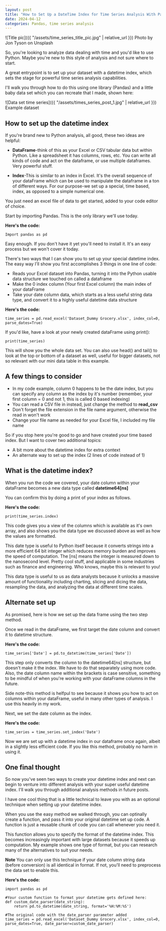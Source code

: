 ```yaml
---
layout: post
title: "How to Set Up a DateTime Index for Time Series Analysis With Pandas"
date: 2024-04-12
categories: Pandas, time series analysis
---
```


![Title pic]({{ "/assets/time_series_title_pic.jpg" | relative_url }})
 Photo by Jon Tyson on Unsplash





So, you're looking to analyze data dealing with time and you'd like to use Python. Maybe you're new to this style of analysis and not sure where to start. 

A great entrypoint is to set up your dataset with a datetime index, which sets the stage for powerful time series analysis capabilities. 

I'll walk you through how to do this using one library (Pandas) and a little baby data set which you can recreate that I made, shown here:

![Data set time series]({{ "/assets/times_series_post_1.jpg" | relative_url }}) 
Example dataset 

## How to set up the datetime index

If you're brand new to Python analysis, all good, these two ideas are helpful:

- **DataFrame**-think of this as your Excel or CSV tabular data but within Python. Like a spreadsheet it has columns, rows, etc. You can write all kinds of code and act on the dataframe, or use multiple dataframes. Very powerful stuff. 

- **Index**-This is similar to an index in Excel. It's the overall sequence of your dataFrame which can be used to manipulate the dataframe in a ton of different ways. For our purpose-we set up a special, time based, index, as opposed to a simple numerical one. 

You just need an excel file of data to get started, added to your code editor of choice.

Start by importing Pandas. This is the only library we'll use today.

**Here's the code:**

```
Import pandas as pd

```
Easy enough. If you don't have it yet you'll need to install it. It's an easy process but we won't cover it today.

There's two ways that I can show you to set up your special datetime index. The easy way I'll show you first accomplishes 3 things in one line of code:

- Reads your Excel dataset into Pandas, turning it into the Python usable data structure we touched on called a dataframe
- Make the 0 index column (Your first Excel column) the main index of your dataFrame
- Take your date column data, which starts as a less useful string data type, and convert it to a highly useful datetime data structure

**Here's the code:**

```
time_series = pd.read_excel('Dataset_Dummy Grocery.xlsx', index_col=0, parse_dates=True)
```

If you'd like, have a look at your newly created dataFrame using print():

```
print(time_series)

```
This will show you the whole data set. You can also use head() and tail() to look at the top or bottom of a dataset as well, useful for bigger datasets, not so relevant with our mini data table in this example. 


## A few things to consider 

- In my code example, column 0 happens to be the date index, but you can specify any column as the index by it's number (remember, your first column = 0 and not 1, this is called 0 based indexing)
- You can read a CSV file in instead, just change the method to **read_csv** 
- Don't forget the file extension in the file name argument, otherwise the read in won't work
- Change your file name as needed for your Excel file, I included my file name


So if you stop here you're good to go and have created your time based index. But I want to cover two additional topics:

- A bit more about the datetime index for extra context
- An alternate way to set up the index (2 lines of code instead of 1)

## What is the datetime index? 

When you run the code we covered, your date column within your dataFrame becomes a new data type called **datetime64[ns]**

You can confirm this by doing a print of your index as follows. 

**Here's the code:**

```
print(time_series.index)
```

This code gives you a view of the columns which is available as it's own array, and also shows you the data type we discussed above as well as how the values are formatted. 


This date type is useful to Python itself because it converts strings into a more efficient 64 bit integer which reduces memory burden and improves the speed of computation. The [ns] means the integer is measured down to the nanosecond level. Pretty cool stuff, and applicable in some industries such as finance and engineering. Who knows, maybe this is relevant to you! 

This data type is useful to us as data analysts because it unlocks a massive amount of functionality including charting, slicing and dicing the data, resampling the data, and analyzing the data at different time scales. 

## Alternate set up

As promised, here is how we set up the data frame using the two step method.

Once we read in the dataFrame, we first target the date column and convert it to datetime structure. 

**Here's the code:**

```
time_series['Date'] = pd.to_datetime(time_series['Date'])

```
This step only converts the column to the datetime64[ns] structure, but doesn't make it the index. We have to do that separately using more code. Also, the date column name within the brackets is case sensitive, something to be mindful of when you're working with your dataFrame columns in the future.

Side note-this method is helfpul to see because it shows you how to act on columns within your dataFrame, useful in many other types of analysis. I use this heavily in my work. 


Next, we set the date column as the index.

**Here's the code:**

```
time_series = time_series.set_index('Date')
```
Now we are set up with a datetime index in our dataframe once again, albeit in a slightly less efficient code. If you like this method, probably no harm in using it.


## One final thought

So now you've seen two ways to create your datetime index and next can begin to venture into different analysis with your super useful datetime index. I'll walk you through additional analysis methods in future posts.


I have one cool thing that is a little technical to leave you with as an optional technique when setting up your datetime index.

When you use the easy method we walked through, you can optinally create a function, and pass it into your original datetime set up code. A function is just a reusable chunk of code you can call whenever you need it. 

This function allows you to specify the format of the datetime index. This becomes increasingly important with large datasets because it speeds up computation. My example shows one type of format, but you can research many of the alternatives to suit your needs. 

**Note** You can only use this technique if your date column string data (before conversion) is all identical in format. If not, you'll need to preprocess the data set to enable this. 

**Here's the code:**

```
import pandas as pd

#Your custom function to format your datetime gets defined here:
def custom_date_parser(date_string):
    return pd.to_datetime(date_string, format='%H:%M:%S')

#The original code with the date_parser parameter added
time_series = pd.read_excel('Dataset_Dummy Grocery.xlsx', index_col=0, parse_dates=True, date_parser=custom_date_parser)
```
